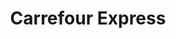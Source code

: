 ---
title: "Carrefour Express"
url: /toulouse/carrefour-express-avenue-de-fronton/
shop: commodité
---